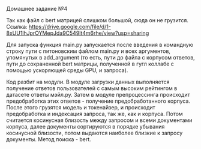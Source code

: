 Домашнее задание №4

Так как файл с bert матрицей слишком большой, сюда он не грузится. Ссылка: https://drive.google.com/file/d/1-8xUU1lhJprOYMepJda9C549lt4m6rhe/view?usp=sharing

Для запуска функция main.py запускается после введения в командную строку пути с питоновским файлом main.py и всех аргументов, упомянутых в add_argument (то есть, пути до файла с корпусом ответов, пути до сохраненной bert матрицы, полученной в гугл коллабе с помощью ускоряющей среды GPU, и запроса). 

Код разбит на модули. В модуле загрузки данных выполняется получение ответов пользователей с самым высоким рейтингом в датасете ответы мэйл.ру. Затем в модуле препроцессинга происходит предобработка этих ответов - получение предобработанного корпуса. После этого грузятся модель и токенайзер, и происходит предобработка и индексация запроса, так же, как и корпуса. Потом считается косинусная близость между запросом и всеми документами корпуса, далее документы сортируются в порядке убывания косинусной близости, потом выдаются наиболее близкие к запросу документы. 
Метод поиска - bert.
